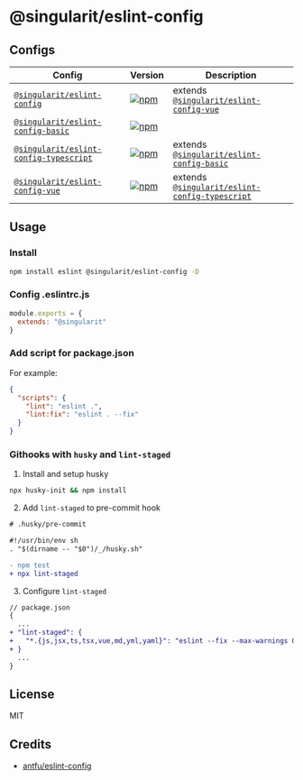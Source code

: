 # @singularit/eslint-config

## Configs

| Config                                                                   | Version                                                                                                                                                         | Description                                                                      |
|--------------------------------------------------------------------------|-----------------------------------------------------------------------------------------------------------------------------------------------------------------|----------------------------------------------------------------------------------|
| [`@singularit/eslint-config`](./configs/all/README.md)                   | [![npm](https://img.shields.io/npm/v/@singularit/eslint-config?color=a1b858&label=)](https://npmjs.com/package/@singularit/eslint-config)                       | extends [`@singularit/eslint-config-vue`](./configs/vue/README.md)               |
| [`@singularit/eslint-config-basic`](./configs/basic/README.md)           | [![npm](https://img.shields.io/npm/v/@singularit/eslint-config-basic?color=a1b858&label=)](https://npmjs.com/package/@singularit/eslint-config-basic)           |                                                                                  |
| [`@singularit/eslint-config-typescript`](./configs/typescript/README.md) | [![npm](https://img.shields.io/npm/v/@singularit/eslint-config-typescript?color=a1b858&label=)](https://npmjs.com/package/@singularit/eslint-config-typescript) | extends [`@singularit/eslint-config-basic`](./configs/basic/README.md)           |
| [`@singularit/eslint-config-vue`](./configs/vue/README.md)               | [![npm](https://img.shields.io/npm/v/@singularit/eslint-config-vue?color=a1b858&label=)](https://npmjs.com/package/@singularit/eslint-config-vue)               | extends [`@singularit/eslint-config-typescript`](./configs/typescript/README.md) |

## Usage

### Install

```bash
npm install eslint @singularit/eslint-config -D
```

### Config .eslintrc.js

```javascript
module.exports = {
  extends: "@singularit"
}
```

### Add script for package.json

For example:

```json
{
  "scripts": {
    "lint": "eslint .",
    "lint:fix": "eslint . --fix"
  }
}
```

### Githooks with `husky` and `lint-staged`

1. Install and setup husky

```bash
npx husky-init && npm install
```

2. Add `lint-staged` to pre-commit hook

```diff
# .husky/pre-commit

#!/usr/bin/env sh
. "$(dirname -- "$0")/_/husky.sh"

- npm test
+ npx lint-staged
```

3. Configure `lint-staged`

```diff
// package.json
{
  ...
+ "lint-staged": {
+   "*.{js,jsx,ts,tsx,vue,md,yml,yaml}": "eslint --fix --max-warnings 0"
+ }
  ...
}
```

## License

MIT

## Credits

- [antfu/eslint-config](https://github.com/antfu/eslint-config) 
